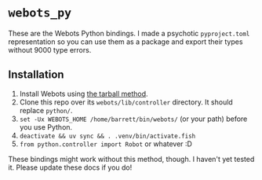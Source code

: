 # `webots_py`

These are the Webots Python bindings. I made a psychotic `pyproject.toml` representation so you can use them as a package and export their types without 9000 type errors.

## Installation

1. Install Webots using [the tarball method](https://cyberbotics.com/doc/guide/installation-procedure#installing-the-tarball-package).
2. Clone this repo over its `webots/lib/controller` directory. It should replace `python/`.
3. `set -Ux WEBOTS_HOME /home/barrett/bin/webots/` (or your path) before you use Python.
4. `deactivate && uv sync && . .venv/bin/activate.fish`
5. `from python.controller import Robot` or whatever :D

These bindings might work without this method, though. I haven't yet tested it. Please update these docs if you do!
